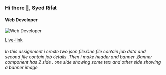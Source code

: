### Hi there 👋, Syed Rifat
#### Web Developer
![Web Developer](https://scontent.fdac24-4.fna.fbcdn.net/v/t39.30808-6/315036039_658701239155418_4599935356432845298_n.jpg?stp=dst-jpg_p640x640&_nc_cat=101&ccb=1-7&_nc_sid=e3f864&_nc_ohc=GLR3Xb5khLMAX_r1ghy&_nc_ht=scontent.fdac24-4.fna&oh=00_AfB-sQz9Q9QOIqQIWkVNjxsDox-uRRvibs0ynnK8HCijdQ&oe=643B40EF)

[Live-link](https://need-job.netlify.app/)
###### In this assignment i create two json file.One file contain job data and second file contain job details .Then i  make header and banner .Banner component  has 2 side . one side showing  some text and other side showing a banner image
